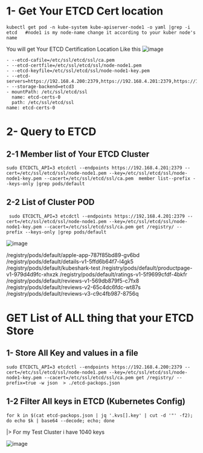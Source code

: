 # 1- Get Your ETCD Cert location 

```
kubectl get pod -n kube-system kube-apiserver-node1 -o yaml |grep -i etcd   #node1 is my node-name change it according to your kuber node's name
```
You will get Your ETCD Certification Location Like this
![image](https://user-images.githubusercontent.com/88557305/220760026-c881bd57-1410-456c-99b2-b6518827be9e.png)

    - --etcd-cafile=/etc/ssl/etcd/ssl/ca.pem
    - --etcd-certfile=/etc/ssl/etcd/ssl/node-node1.pem
    - --etcd-keyfile=/etc/ssl/etcd/ssl/node-node1-key.pem
    - --etcd-servers=https://192.168.4.200:2379,https://192.168.4.201:2379,https://192.168.4.202:2379
    - --storage-backend=etcd3
    - mountPath: /etc/ssl/etcd/ssl
      name: etcd-certs-0
      path: /etc/ssl/etcd/ssl
    name: etcd-certs-0


# 2- Query to ETCD 
## 2-1 Member list of Your ETCD Cluster

```
sudo ETCDCTL_API=3 etcdctl --endpoints https://192.168.4.201:2379 --cert=/etc/ssl/etcd/ssl/node-node1.pem --key=/etc/ssl/etcd/ssl/node-node1-key.pem --cacert=/etc/ssl/etcd/ssl/ca.pem  member list--prefix --keys-only |grep pods/default
```
## 2-2 List of Cluster POD

```
 sudo ETCDCTL_API=3 etcdctl --endpoints https://192.168.4.201:2379 --cert=/etc/ssl/etcd/ssl/node-node1.pem --key=/etc/ssl/etcd/ssl/node-node1-key.pem --cacert=/etc/ssl/etcd/ssl/ca.pem get /registry/ --prefix --keys-only |grep pods/default
```
![image](https://user-images.githubusercontent.com/88557305/220760674-e0f8c597-d36b-40ee-b13e-a95a4ec759de.png)

/registry/pods/default/apple-app-787f85bd89-gv6bd
/registry/pods/default/details-v1-5ffd6b64f7-l4gk5
/registry/pods/default/kubeshark-test
/registry/pods/default/productpage-v1-979d4d9fc-xhxzk
/registry/pods/default/ratings-v1-5f9699cfdf-4bkfr
/registry/pods/default/reviews-v1-569db879f5-c7fx8
/registry/pods/default/reviews-v2-65c4dc6fdc-wt87s
/registry/pods/default/reviews-v3-c9c4fb987-8756q

# GET List of ALL thing that your ETCD Store
## 1- Store All Key and values in a file 

```
sudo ETCDCTL_API=3 etcdctl --endpoints https://192.168.4.200:2379 --cert=/etc/ssl/etcd/ssl/node-node1.pem --key=/etc/ssl/etcd/ssl/node-node1-key.pem --cacert=/etc/ssl/etcd/ssl/ca.pem get /registry/ --prefix=true -w json  > ./etcd-packops.json
```
## 1-2 Filter All keys in ETCD (Kubernetes Config) 

```
for k in $(cat etcd-packops.json | jq '.kvs[].key' | cut -d '"' -f2); do echo $k | base64 --decode; echo; done
```

|> For my Test Cluster i have 1040 keys

![image](https://user-images.githubusercontent.com/88557305/220764486-a7257449-cadb-41b0-85d2-a2dc2179d4da.png)


